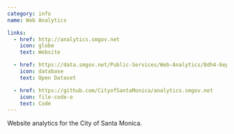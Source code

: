 ```yaml
---
category: info
name: Web Analytics

links:
  - href: http://analytics.smgov.net
    icon: globe
    text: Website

  - href: https://data.smgov.net/Public-Services/Web-Analytics/8dh4-6epx
    icon: database
    text: Open Dataset

  - href: https://github.com/CityofSantaMonica/analytics.smgov.net
    icon: file-code-o
    text: Code
---
```


Website analytics for the City of Santa Monica.
